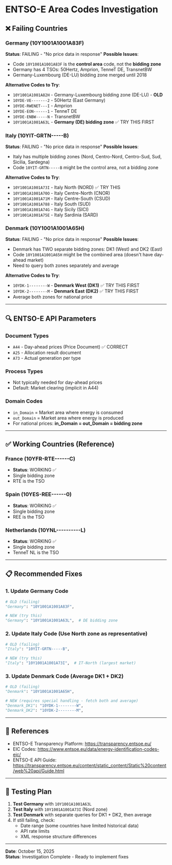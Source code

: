 # ENTSO-E Area Codes Investigation

## ❌ Failing Countries

### Germany (10Y1001A1001A83F)
**Status**: FAILING - "No price data in response"
**Possible Issues**:
- Code `10Y1001A1001A83F` is the **control area** code, not the **bidding zone**
- Germany has 4 TSOs: 50Hertz, Amprion, TenneT DE, TransnetBW
- Germany-Luxembourg (DE-LU) bidding zone merged until 2018

**Alternative Codes to Try**:
- `10Y1001A1001A82H` - Germany-Luxembourg bidding zone (DE-LU) - **OLD**
- `10YDE-VE-------2` - 50Hertz (East Germany)
- `10YDE-RWENET---I` - Amprion
- `10YDE-EON------1` - TenneT DE
- `10YDE-ENBW-----N` - TransnetBW
- `10Y1001A1001A63L` - **Germany (DE) bidding zone** ✅ TRY THIS FIRST

### Italy (10YIT-GRTN-----B)
**Status**: FAILING - "No price data in response"
**Possible Issues**:
- Italy has multiple bidding zones (Nord, Centro-Nord, Centro-Sud, Sud, Sicilia, Sardegna)
- Code `10YIT-GRTN-----B` might be the control area, not a bidding zone

**Alternative Codes to Try**:
- `10Y1001A1001A73I` - Italy North (NORD) ✅ TRY THIS
- `10Y1001A1001A70O` - Italy Centre-North (CNOR)
- `10Y1001A1001A71M` - Italy Centre-South (CSUD)
- `10Y1001A1001A788` - Italy South (SUD)
- `10Y1001A1001A74G` - Italy Sicily (SICI)
- `10Y1001A1001A75E` - Italy Sardinia (SARD)

### Denmark (10Y1001A1001A65H)
**Status**: FAILING - "No price data in response"
**Possible Issues**:
- Denmark has TWO separate bidding zones: DK1 (West) and DK2 (East)
- Code `10Y1001A1001A65H` might be the combined area (doesn't have day-ahead market)
- Need to query both zones separately and average

**Alternative Codes to Try**:
- `10YDK-1--------W` - **Denmark West (DK1)** ✅ TRY THIS FIRST
- `10YDK-2--------M` - **Denmark East (DK2)** ✅ TRY THIS FIRST
- Average both zones for national price

---

## 🔍 ENTSO-E API Parameters

### Document Types
- `A44` - Day-ahead prices (Price Document) ✅ CORRECT
- `A25` - Allocation result document
- `A73` - Actual generation per type

### Process Types
- Not typically needed for day-ahead prices
- Default: Market clearing (implicit in A44)

### Domain Codes
- `in_Domain` = Market area where energy is consumed
- `out_Domain` = Market area where energy is produced
- For national prices: **in_Domain = out_Domain = bidding zone**

---

## ✅ Working Countries (Reference)

### France (10YFR-RTE------C)
- **Status**: WORKING ✅
- Single bidding zone
- RTE is the TSO

### Spain (10YES-REE------0)
- **Status**: WORKING ✅
- Single bidding zone
- REE is the TSO

### Netherlands (10YNL----------L)
- **Status**: WORKING ✅
- Single bidding zone
- TenneT NL is the TSO

---

## 📋 Recommended Fixes

### 1. Update Germany Code
```python
# OLD (failing)
"Germany": "10Y1001A1001A83F",

# NEW (try this)
"Germany": "10Y1001A1001A63L",  # DE bidding zone
```

### 2. Update Italy Code (Use North zone as representative)
```python
# OLD (failing)
"Italy": "10YIT-GRTN-----B",

# NEW (try this)
"Italy": "10Y1001A1001A73I",  # IT-North (largest market)
```

### 3. Update Denmark Code (Average DK1 + DK2)
```python
# OLD (failing)
"Denmark": "10Y1001A1001A65H",

# NEW (requires special handling - fetch both and average)
"Denmark_DK1": "10YDK-1--------W",
"Denmark_DK2": "10YDK-2--------M",
```

---

## 🔗 References

- ENTSO-E Transparency Platform: https://transparency.entsoe.eu/
- EIC Codes: https://www.entsoe.eu/data/energy-identification-codes-eic/
- ENTSO-E API Guide: https://transparency.entsoe.eu/content/static_content/Static%20content/web%20api/Guide.html

---

## 🧪 Testing Plan

1. **Test Germany** with `10Y1001A1001A63L`
2. **Test Italy** with `10Y1001A1001A73I` (Nord zone)
3. **Test Denmark** with separate queries for DK1 + DK2, then average
4. If still failing, check:
   - Date range (some countries have limited historical data)
   - API rate limits
   - XML response structure differences

---

**Date**: October 15, 2025  
**Status**: Investigation Complete - Ready to implement fixes
